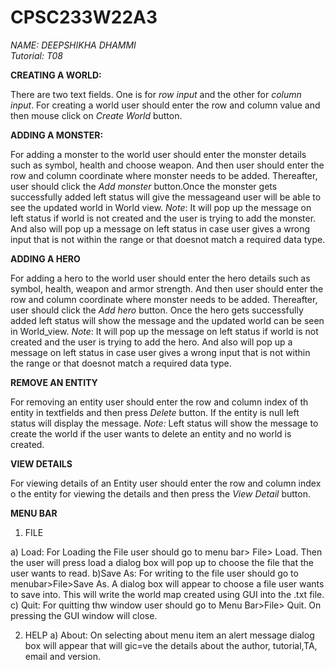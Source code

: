 # CPSC233W22A3
_NAME: DEEPSHIKHA DHAMMI   
Tutorial: T08_




**CREATING A WORLD:**

There are two text fields. One is for  _row input_ and the other for _column input_. For creating a world user should enter the row and column value and then mouse click on _Create World_ button.

**ADDING A MONSTER:**

For adding a monster to the world user should enter the monster details such as symbol, health and choose weapon. And then user should enter the row and column coordinate where monster needs to be added. Thereafter, user should click the _Add monster_ button.Once the monster gets successfully added left status  will give the messageand user will be able to see the updated world in World view.
_Note_: It will pop up the message on left status if world is not created and the user is trying to add the monster. And also will pop up a message on left status in case user gives a wrong input that is not within the range or that doesnot match a required data type.

**ADDING A HERO**

For adding a hero to the world user should enter the hero details such as symbol, health, weapon and armor strength. And then user should enter the row and column coordinate where monster needs to be added. Thereafter, user should click the _Add hero_ button. Once the hero gets successfully added left status will show the message and the updated world can be seen in World_view.
_Note_: It will pop up the message on left status if world is not created and the user is trying to add the hero. And also will pop up a message on left status in case user gives a wrong input that is not within the range or that doesnot match a required data type.

**REMOVE AN ENTITY**

For removing an entity user should enter the row and column index of th entity in textfields and then press _Delete_ button. If the entity is null left status will display the message. 
_Note:_ Left status will show the message to create the world if the user wants to delete an entity and no world is created.

**VIEW DETAILS**

For viewing details of an Entity user should enter the row and column index o the entity for viewing the details and then press the _View Detail_ button.

**MENU BAR**
1. FILE

 a) Load: For Loading the File user should go to menu bar> File> Load. Then the user will press load a dialog box will pop up to choose the file that the user wants to read.
 b)Save As: For writing to the file user should go to menubar>File>Save As. A dialog box will appear to choose a file user wants to save into. This will write the world map created using GUI into the .txt file.
 c) Quit: For quitting thw window user should go to Menu Bar>File> Quit. On pressing the GUI  window will close.
 
2. HELP
  a) About: On selecting about menu item an alert message dialog box will appear that will gic=ve the details about the author, tutorial,TA, email and version.
  
  